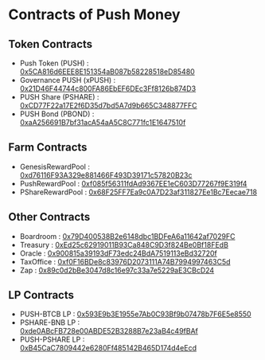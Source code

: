 # Contracts of Push Money
 
## Token Contracts
- Push Token (PUSH) : [0x5CA816d6EEE8E151354aB087b58228518eD85480](https://bscscan.com/address/0x5CA816d6EEE8E151354aB087b58228518eD85480)
- Governance PUSH (xPUSH) : [0x21D46F44744c800FA86EbEF6DEc3Ff8126b874D3](https://bscscan.com/address/0x21D46F44744c800FA86EbEF6DEc3Ff8126b874D3)
- PUSH Share (PSHARE) : [0xCD77F22a17E2f6D35d7bd5A7d9b665C348877FFC](https://bscscan.com/address/0xCD77F22a17E2f6D35d7bd5A7d9b665C348877FFC)
- PUSH Bond (PBOND) : [0xaA256691B7bf31acA54aA5C8C771fc1E1647510f](https://bscscan.com/address/0xaA256691B7bf31acA54aA5C8C771fc1E1647510f)


## Farm Contracts
- GenesisRewardPool : [0xd76116F93A329e881466F493D39171c57820B23c](https://bscscan.com/address/0xd76116F93A329e881466F493D39171c57820B23c)
- PushRewardPool : [0xf085f56311fdAd9367EE1eC603D77267f9E319f4](https://bscscan.com/address/0xf085f56311fdAd9367EE1eC603D77267f9E319f4)
- PShareRewardPool : [0x68F25FF7Ea9c0A7D23af311827Ee1Bc7Eecae718](https://bscscan.com/address/0x68F25FF7Ea9c0A7D23af311827Ee1Bc7Eecae718)


## Other Contracts
- Boardroom : [0x79D400538B2e6148dbc1BDFeA6a11642af7029FC](https://bscscan.com/address/0x79D400538B2e6148dbc1BDFeA6a11642af7029FC)
- Treasury : [0xEd25c62919011B93Ca848C9D3f824Be0Bf18FEdB](https://bscscan.com/address/0xEd25c62919011B93Ca848C9D3f824Be0Bf18FEdB)
- Oracle : [0x900815a39193dF73edc24BdA7519113eBd32720f](https://bscscan.com/address/0x900815a39193dF73edc24BdA7519113eBd32720f)
- TaxOffice : [0xf0F16BDe8c83976D2073111A74B7994997463C5d](https://bscscan.com/address/0xf0F16BDe8c83976D2073111A74B7994997463C5d)
- Zap : [0x89c0d2bBe3047d8c16e97c33a7e5229aE3CBcD24](https://bscscan.com/address/0x89c0d2bBe3047d8c16e97c33a7e5229aE3CBcD24)


## LP Contracts
- PUSH-BTCB LP : [0x593E9b3E1955e7Ab0C93Bf9b07478b7F6E5e8550](https://bscscan.com/address/0x593E9b3E1955e7Ab0C93Bf9b07478b7F6E5e8550)
- PSHARE-BNB LP : [0xde0ABcFB728e00ABDE52B3288B7e23aB4c49fBAf](https://bscscan.com/address/0xde0ABcFB728e00ABDE52B3288B7e23aB4c49fBAf)
- PUSH-PSHARE LP : [0xB45CaC7809442e6280Ff485142B465D174d4eEcd](https://bscscan.com/address/0xB45CaC7809442e6280Ff485142B465D174d4eEcd)
